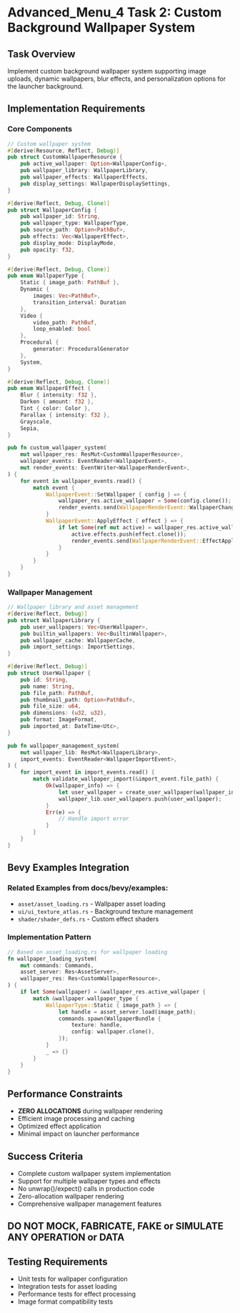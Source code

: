 # Advanced_Menu_4 Task 2: Custom Background Wallpaper System

## Task Overview
Implement custom background wallpaper system supporting image uploads, dynamic wallpapers, blur effects, and personalization options for the launcher background.

## Implementation Requirements

### Core Components
```rust
// Custom wallpaper system
#[derive(Resource, Reflect, Debug)]
pub struct CustomWallpaperResource {
    pub active_wallpaper: Option<WallpaperConfig>,
    pub wallpaper_library: WallpaperLibrary,
    pub wallpaper_effects: WallpaperEffects,
    pub display_settings: WallpaperDisplaySettings,
}

#[derive(Reflect, Debug, Clone)]
pub struct WallpaperConfig {
    pub wallpaper_id: String,
    pub wallpaper_type: WallpaperType,
    pub source_path: Option<PathBuf>,
    pub effects: Vec<WallpaperEffect>,
    pub display_mode: DisplayMode,
    pub opacity: f32,
}

#[derive(Reflect, Debug, Clone)]
pub enum WallpaperType {
    Static { image_path: PathBuf },
    Dynamic { 
        images: Vec<PathBuf>, 
        transition_interval: Duration 
    },
    Video { 
        video_path: PathBuf, 
        loop_enabled: bool 
    },
    Procedural { 
        generator: ProceduralGenerator 
    },
    System,
}

#[derive(Reflect, Debug, Clone)]
pub enum WallpaperEffect {
    Blur { intensity: f32 },
    Darken { amount: f32 },
    Tint { color: Color },
    Parallax { intensity: f32 },
    Grayscale,
    Sepia,
}

pub fn custom_wallpaper_system(
    mut wallpaper_res: ResMut<CustomWallpaperResource>,
    wallpaper_events: EventReader<WallpaperEvent>,
    mut render_events: EventWriter<WallpaperRenderEvent>,
) {
    for event in wallpaper_events.read() {
        match event {
            WallpaperEvent::SetWallpaper { config } => {
                wallpaper_res.active_wallpaper = Some(config.clone());
                render_events.send(WallpaperRenderEvent::WallpaperChanged);
            }
            WallpaperEvent::ApplyEffect { effect } => {
                if let Some(ref mut active) = wallpaper_res.active_wallpaper {
                    active.effects.push(effect.clone());
                    render_events.send(WallpaperRenderEvent::EffectApplied);
                }
            }
        }
    }
}
```

### Wallpaper Management
```rust
// Wallpaper library and asset management
#[derive(Reflect, Debug)]
pub struct WallpaperLibrary {
    pub user_wallpapers: Vec<UserWallpaper>,
    pub builtin_wallpapers: Vec<BuiltinWallpaper>,
    pub wallpaper_cache: WallpaperCache,
    pub import_settings: ImportSettings,
}

#[derive(Reflect, Debug)]
pub struct UserWallpaper {
    pub id: String,
    pub name: String,
    pub file_path: PathBuf,
    pub thumbnail_path: Option<PathBuf>,
    pub file_size: u64,
    pub dimensions: (u32, u32),
    pub format: ImageFormat,
    pub imported_at: DateTime<Utc>,
}

pub fn wallpaper_management_system(
    mut wallpaper_lib: ResMut<WallpaperLibrary>,
    import_events: EventReader<WallpaperImportEvent>,
) {
    for import_event in import_events.read() {
        match validate_wallpaper_import(&import_event.file_path) {
            Ok(wallpaper_info) => {
                let user_wallpaper = create_user_wallpaper(wallpaper_info);
                wallpaper_lib.user_wallpapers.push(user_wallpaper);
            }
            Err(e) => {
                // Handle import error
            }
        }
    }
}
```

## Bevy Examples Integration

### Related Examples from docs/bevy/examples:
- `asset/asset_loading.rs` - Wallpaper asset loading
- `ui/ui_texture_atlas.rs` - Background texture management
- `shader/shader_defs.rs` - Custom effect shaders

### Implementation Pattern
```rust
// Based on asset_loading.rs for wallpaper loading
fn wallpaper_loading_system(
    mut commands: Commands,
    asset_server: Res<AssetServer>,
    wallpaper_res: Res<CustomWallpaperResource>,
) {
    if let Some(wallpaper) = &wallpaper_res.active_wallpaper {
        match &wallpaper.wallpaper_type {
            WallpaperType::Static { image_path } => {
                let handle = asset_server.load(image_path);
                commands.spawn(WallpaperBundle {
                    texture: handle,
                    config: wallpaper.clone(),
                });
            }
            _ => {}
        }
    }
}
```

## Performance Constraints
- **ZERO ALLOCATIONS** during wallpaper rendering
- Efficient image processing and caching
- Optimized effect application
- Minimal impact on launcher performance

## Success Criteria
- Complete custom wallpaper system implementation
- Support for multiple wallpaper types and effects
- No unwrap()/expect() calls in production code
- Zero-allocation wallpaper rendering
- Comprehensive wallpaper management features

## DO NOT MOCK, FABRICATE, FAKE or SIMULATE ANY OPERATION or DATA

## Testing Requirements
- Unit tests for wallpaper configuration
- Integration tests for asset loading
- Performance tests for effect processing
- Image format compatibility tests